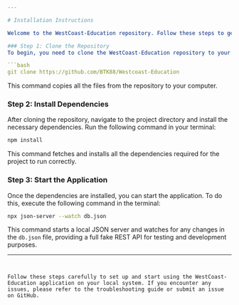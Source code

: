 ```yaml
---

# Installation Instructions

Welcome to the WestCoast-Education repository. Follow these steps to get the application up and running on your local environment:

### Step 1: Clone the Repository
To begin, you need to clone the WestCoast-Education repository to your local machine. Open your terminal and run the following command:

```bash
git clone https://github.com/BTK88/Westcoast-Education
```

This command copies all the files from the repository to your computer.

### Step 2: Install Dependencies
After cloning the repository, navigate to the project directory and install the necessary dependencies. Run the following command in your terminal:

```bash
npm install
```

This command fetches and installs all the dependencies required for the project to run correctly.

### Step 3: Start the Application
Once the dependencies are installed, you can start the application. To do this, execute the following command in the terminal:

```bash
npx json-server --watch db.json
```

This command starts a local JSON server and watches for any changes in the `db.json` file, providing a full fake REST API for testing and development purposes.

---
```


Follow these steps carefully to set up and start using the WestCoast-Education application on your local system. If you encounter any issues, please refer to the troubleshooting guide or submit an issue on GitHub.